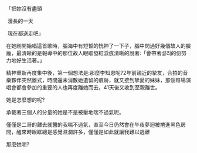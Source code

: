 「把妳沒有盡頭 

​	漫長的一天

​	現在都送走吧」

在她剛開始唱這首歌時，腦海中有短暫的恍神了一下子，腦中閃過好幾個故人的臉龐，最清晰的是報導中的那位故人眼眶發紅淚痕清晰的說著:「會帶著설리的份努力地好生活著。」

精神重新再度集中後，第一個想法是:那麼李知恩呢?2年前親近的摯友，合拍的音樂夥伴突然離式，時間還未消散她遺留的痕跡，就又接到摯愛的妹妹，那個每場演唱會都會參加的重要的人也再度離她而去，41天後又收到至親離世。

她是怎麼想的呢?

承載著三個人的分量的她是不是被壓地喘不過氣呢。

僅僅是二哥的離去就醫的我喘不過氣，直至今日仍然會在午夜夢迴被捲進黑色房間，醒來時眼眶總是感覺濕潤許多，僅僅是如此就讓我難以逃離

那麼她呢?


